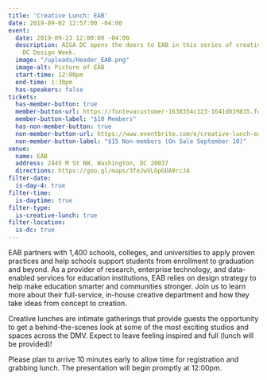 ```yaml
---
title: 'Creative Lunch: EAB'
date: 2019-09-02 12:57:00 -04:00
event:
  date: 2019-09-23 12:00:00 -04:00
  description: AIGA DC opens the doors to EAB in this series of creative lunches during
    DC Design Week.
  image: "/uploads/Header_EAB.png"
  image-alt: Picture of EAB
  start-time: 12:00pm
  end-time: 1:30pm
  has-speakers: false
tickets:
  has-member-button: true
  member-button-url: https://fontevacustomer-1638354c123-1641d839835.force.com/services/oauth2/authorize?client_id=3MVG9nthuDc9owbcOq7_07W.HriOQQPWTbMkrpOla.ajDQlTHf4_uby_mhwylcX.mJBU2O2SppTiZMS0J_HJd&response_type=code&redirect_uri=https://ikit.aiga.org/ikit_national_util/ikit-national-util-sso-redirect/&state=https%3A%2F%2Fdc.aiga.org%2Fevent%2Fdcdw-creative-lunch-eab%2F%3Fredirect_source%3Deventbrite_register
  member-button-label: "$10 Members"
  has-non-member-button: true
  non-member-button-url: https://www.eventbrite.com/e/creative-lunch-eab-tickets-71293656245
  non-member-button-label: "$15 Non-members (On Sale September 10)"
venue:
  name: EAB
  address: 2445 M St NW, Washington, DC 20037
  directions: https://goo.gl/maps/3feJwVLGpGUA9rcJA
filter-date:
  is-day-4: true
filter-time:
  is-daytime: true
filter-type:
  is-creative-lunch: true
filter-location:
  is-dc: true
---
```


EAB partners with 1,400 schools, colleges, and universities to apply proven practices and help schools support students from enrollment to graduation and beyond. As a provider of research, enterprise technology, and data-enabled services for education institutions, EAB relies on design strategy to help make education smarter and communities stronger. Join us to learn more about their full-service, in-house creative department and how they take ideas from concept to creation.

Creative lunches are intimate gatherings that provide guests the opportunity to get a behind-the-scenes look at some of the most exciting studios and spaces across the DMV. Expect to leave feeling inspired and full (lunch will be provided)!

Please plan to arrive 10 minutes early to allow time for registration and grabbing lunch. The presentation will begin promptly at 12:00pm. 